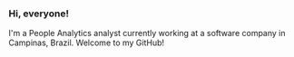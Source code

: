 ### Hi, everyone!

I'm a People Analytics analyst currently working at a software company in Campinas, Brazil. Welcome to my GitHub!
